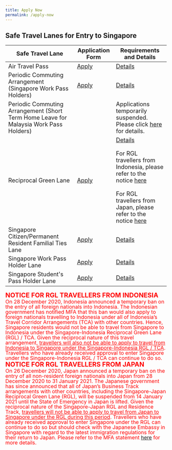 ```yaml
---
title: Apply Now
permalink: /apply-now
---
```


## Safe Travel Lanes for Entry to Singapore

<table>
  <thead>
    <th style="margin-top:0px; margin-bottom:0px; font-size:18px; ">Safe Travel Lane </th>
    <th style="margin-top:0px; margin-bottom:0px; font-size:18px;">Application Form</th>
    <th style="margin-top:0px; margin-bottom:0px; font-size:18px;">Requirements and Details</th>
  </thead>
  <tbody>
    <tr>
      <td style="margin-top:0px; margin-bottom:0px; font-size:18px;">Air Travel Pass</td>
      <td style="margin-top:0px; margin-bottom:0px; font-size:18px;"><a href="https://go.gov.sg/atpsg">Apply</a></td>
      <td style="margin-top:0px; margin-bottom:0px; font-size:18px;"><a href="/atp/overview">Details</a></td>
    </tr>
      <tr>
      <td style="margin-top:0px; margin-bottom:0px; font-size:18px;">Periodic Commuting Arrangement (Singapore Work Pass Holders)</td>
      <td style="margin-top:0px; margin-bottom:0px; font-size:18px;"><a href="https://eservices.ica.gov.sg/STO">Apply</a></td>
      <td style="margin-top:0px; margin-bottom:0px; font-size:18px;"><a href="/pca/requirements-and-process">Details</a></td>
    </tr>
      <tr>
      <td style="margin-top:0px; margin-bottom:0px; font-size:18px;">Periodic Commuting Arrangement (Short Term Home Leave for Malaysia Work Pass Holders)</td>
      <td style="margin-top:0px; margin-bottom:0px; font-size:18px;">&nbsp;</td>
      <td style="margin-top:0px; margin-bottom:0px; font-size:18px;">Applications temporarily suspended. Please click <a href="/pca/scpr-requirement-and-process">here</a> for details.</td>
    </tr>
      <tr>
      <td style="margin-top:0px; margin-bottom:0px; font-size:18px;">Reciprocal Green Lane</td>
      <td style="margin-top:0px; margin-bottom:0px; font-size:18px;"><a href="https://eservices.ica.gov.sg/STO">Apply</a></td>
      <td style="margin-top:0px; margin-bottom:0px; font-size:18px;"><a href="/rgl/overview">Details</a><br><br>For RGL travellers from Indonesia, please refer to the notice <a href="#notice1">here</a><br><br>For RGL travellers from Japan, please refer to the notice <a href="#notice2">here</a> </td>
    </tr>
      <tr>
      <td style="margin-top:0px; margin-bottom:0px; font-size:18px;">Singapore Citizen/Permanent Resident Familial Ties Lane</td>
      <td style="margin-top:0px; margin-bottom:0px; font-size:18px;"><a href="https://eservices.ica.gov.sg/STO/">Apply</a></td>
      <td style="margin-top:0px; margin-bottom:0px; font-size:18px;"><a href="/scpr-familial-ties-lane/requirements-and-process">Details</a></td>
    </tr>
      <tr>
      <td style="margin-top:0px; margin-bottom:0px; font-size:18px;">Singapore Work Pass Holder Lane</td>
      <td style="margin-top:0px; margin-bottom:0px; font-size:18px;"><a href="https://www.mom.gov.sg/covid-19/requirements-to-bring-pass-holders-into-singapore">Apply</a></td>
      <td style="margin-top:0px; margin-bottom:0px; font-size:18px;"><a href="/wphl/requirements-and-process">Details</a></td>
    </tr>
       <tr>
      <td style="margin-top:0px; margin-bottom:0px; font-size:18px;">Singapore Student's Pass Holder Lane</td>
      <td style="margin-top:0px; margin-bottom:0px; font-size:18px;"><a href="https://form.gov.sg/#!/5e3648e9405c180011dc5f9c">Apply</a></td>
      <td style="margin-top:0px; margin-bottom:0px; font-size:18px;"><a href="/stpl/requirements-and-process">Details</a></td>
    </tr>
  </tbody>
  </table>


<div id="notice1"></div>
<b><span style="color:red; font-size:20px;">NOTICE FOR RGL TRAVELLERS FROM INDONESIA</span> </b> <br/>
<span style="font-size:16px; line-height:1.0; color:red;">On 28 December 2020, Indonesia announced a temporary ban on the entry of all foreign nationals into Indonesia. The Indonesian government has notified MFA that this ban would also apply to foreign nationals travelling to Indonesia under all of Indonesia’s Travel Corridor Arrangements (TCA) with other countries. Hence, Singapore residents would not be able to travel from Singapore to Indonesia under the Singapore-Indonesia Reciprocal Green Lane (RGL) / TCA. Given the reciprocal nature of this travel arrangement, <u>travellers will also not be able to apply to travel from Indonesia to Singapore under the Singapore-Indonesia RGL / TCA</u>. Travellers who have already received approval to enter Singapore under the Singapore-Indonesia RGL / TCA can continue to do so.
</span>

<div id="notice2"></div>
<b><span style="color:red; font-size:20px;">NOTICE FOR RGL TRAVELLERS FROM JAPAN</span> </b> <br/>
<span style="font-size:16px; line-height:1.0; color:red;">On 26 December 2020, Japan announced a temporary ban on the entry of all non-resident foreign nationals into Japan from 28 December 2020 to 31 January 2021. The Japanese government has since announced that all of Japan’s Business Track  arrangements with other countries, including the Singapore-Japan Reciprocal Green Lane (RGL), will be suspended from 14 January 2021 until the State of Emergency in Japan is lifted. Given the reciprocal nature of the Singapore-Japan RGL and Residence Track, <u>travellers will not be able to apply to travel from Japan to Singapore under the RGL during this period</u>. Travellers who have already received approval to enter Singapore under the RGL can continue to do so but should check with the Japanese Embassy in Singapore with regard to the latest immigration regulations for their return to Japan. Please refer to the MFA statement <a href="https://www.mfa.gov.sg/Newsroom/Press-Statements-Transcripts-and-Photos/2021/01/20210115-SG-JP-RGL-Suspension">here</a> for more details.
</span>

